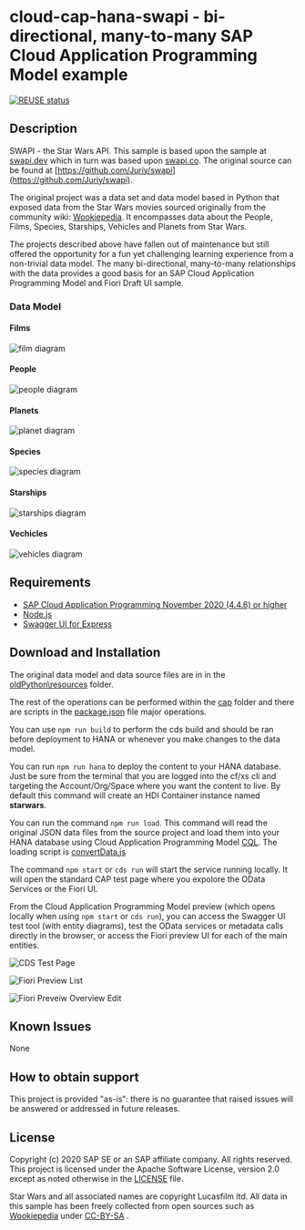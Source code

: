 # cloud-cap-hana-swapi - bi-directional, many-to-many SAP Cloud Application Programming Model example

[![REUSE status](https://api.reuse.software/badge/github.com/SAP-samples/cloud-cap-hana-swapi)](https://api.reuse.software/info/github.com/SAP-samples/cloud-cap-hana-swapi)

## Description

SWAPI - the Star Wars API. This sample is based upon the sample at [swapi.dev](https://swapi.dev/) which in turn was based upon [swapi.co](https://swapi.dev/about). The original source can be found at [https://github.com/Juriy/swapi](https://github.com/Juriy/swapi).

The original project was a data set and data model based in Python that exposed data from the Star Wars movies sourced originally from the community wiki: [Wookiepedia](https://starwars.fandom.com/wiki/Wookieepedia). It encompasses data about the People, Films, Species, Starships, Vehicles and Planets from Star Wars.

The projects described above have fallen out of maintenance but still offered the opportunity for a fun yet challenging learning experience from a non-trivial data model. The many bi-directional, many-to-many relationships with the data provides a good basis for an SAP Cloud Application Programming Model and Fiori Draft UI sample.

### Data Model

#### Films

![film diagram](images/Film.png)

#### People

![people diagram](images/People.png)

#### Planets

![planet diagram](images/Planet.png)

#### Species

![species diagram](images/Species.png)

#### Starships

![starships diagram](images/Starship.png)

#### Vechicles

![vehicles diagram](images/Vehicle.png)

## Requirements

* [SAP Cloud Application Programming November 2020 (4.4.6) or higher](https://cap.cloud.sap/docs/releases/nov20)
* [Node.js](https://nodejs.org/en/)
* [Swagger UI for Express](https://www.npmjs.com/package/swagger-ui-express)

## Download and Installation

The original data model and data source files are in in the [oldPython\resources](./oldPython/resources/) folder.

The rest of the operations can be performed within the [cap](./cap/) folder and there are scripts in the [package.json](./cap/package.json#L20) file major operations.

You can use `npm run build` to perform the cds build and should be ran before deployment to HANA or whenever you make changes to the data model.

You can run `npm run hana` to deploy the content to your HANA database.  Just be sure from the terminal that you are logged into the cf/xs cli and targeting the Account/Org/Space where you want the content to live. By default this command will create an HDI Container instance named **starwars**.

You can run the command `npm run load`. This command will read the original JSON data files from the source project and load them into your HANA database using Cloud Application Programming Model [CQL](https://cap.cloud.sap/docs/cds/cql). The loading script is [convertData.js](./cap/convertData.js)

The command `npm start` or `cds run` will start the service running locally. It will open the standard CAP test page where you expolore the OData Services or the Fiori UI.

From the Cloud Application Programming Model preview (which opens locally when using `npm start` or `cds run`), you can access the Swagger UI test tool (with entity diagrams), test the OData services or metadata calls directly in the browser, or access the Fiori preview UI for each of the main entities.

![CDS Test Page](images/cds_test_page.png)

![Fiori Preview List](images/Fiori_Preview_List.png)

![Fiori Preveiw Overview Edit](images/Fiori_Preview_Overview_Edit.png)

## Known Issues

None

## How to obtain support

This project is provided "as-is": there is no guarantee that raised issues will be answered or addressed in future releases.

## License

Copyright (c) 2020 SAP SE or an SAP affiliate company. All rights reserved. This project is licensed under the Apache Software License, version 2.0 except as noted otherwise in the [LICENSE](LICENSES/Apache-2.0.txt) file.

Star Wars and all associated names are copyright Lucasfilm ltd. All data in this sample has been freely collected from open sources such as [Wookiepedia](https://starwars.fandom.com/wiki/Wookieepedia) under [CC-BY-SA](https://creativecommons.org/licenses/by-sa/3.0/legalcode) .
